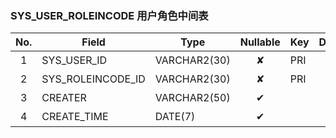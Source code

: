 ### SYS_USER_ROLEINCODE   用户角色中间表 
| No.  | Field  | Type  | Nullable  | Key | Default | Remarks |
| :------------: | ------------ | ------------ | :------------: | ------------ | ------------ | ------------ |
| 1 | SYS_USER_ID |  VARCHAR2(30) | ✘  | PRI  |   | 用户id  |
| 2 | SYS_ROLEINCODE_ID |  VARCHAR2(30) | ✘  | PRI  |   | 角色id  |
| 3 | CREATER |  VARCHAR2(50) | ✔  |   |   | 创建人  |
| 4 | CREATE_TIME |  DATE(7) | ✔  |   |   | 创建时间  |


